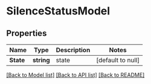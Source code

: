# SilenceStatusModel

## Properties
Name | Type | Description | Notes
------------ | ------------- | ------------- | -------------
**State** | **string** | state | [default to null]

[[Back to Model list]](../README.md#documentation-for-models) [[Back to API list]](../README.md#documentation-for-api-endpoints) [[Back to README]](../README.md)


